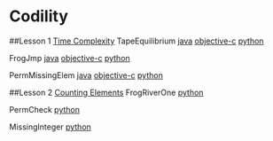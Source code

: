 # Codility

##Lesson 1 [Time Complexity](https://codility.com/programmers/lessons/1)
TapeEquilibrium
[java](https://github.com/deanalvero/codility/blob/master/java/lesson01/TapeEquilibrium.java)
[objective-c](https://github.com/deanalvero/codility/blob/master/objective-c/lesson01/TapeEquilibrium.m)
[python](https://github.com/deanalvero/codility/blob/master/python/lesson01/TapeEquilibrium.py)

FrogJmp
[java](https://github.com/deanalvero/codility/blob/master/java/lesson01/FrogJmp.java)
[objective-c](https://github.com/deanalvero/codility/blob/master/objective-c/lesson01/FrogJmp.m)
[python](https://github.com/deanalvero/codility/blob/master/python/lesson01/FrogJmp.py)

PermMissingElem
[java](https://github.com/deanalvero/codility/blob/master/java/lesson01/PermMissingElem.java)
[objective-c](https://github.com/deanalvero/codility/blob/master/objective-c/lesson01/PermMissingElem.m)
[python](https://github.com/deanalvero/codility/blob/master/python/lesson01/PermMissingElem.py)

##Lesson 2 [Counting Elements](https://codility.com/programmers/lessons/2)
FrogRiverOne
[python](https://github.com/deanalvero/codility/blob/master/python/lesson02/FrogRiverOne.py)

PermCheck
[python](https://github.com/deanalvero/codility/blob/master/python/lesson02/PermCheck.py)

MissingInteger
[python](https://github.com/deanalvero/codility/blob/master/python/lesson02/MissingInteger.py)